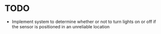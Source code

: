 # TODO
   * Implement system to determine whether or not to turn lights on or off if the sensor is positioned in an unreliable location 
